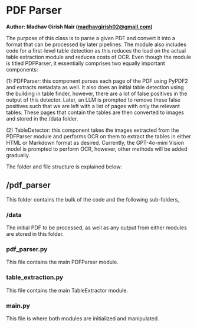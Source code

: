 # PDF Parser
**Author: Madhav Girish Nair (madhavgirish02@gmail.com)**

The purpose of this class is to parse a given PDF and convert it into a format that can be processed by later pipelines.
The module also includes code for a first-level table detection as this reduces the load on the actual table extraction
module and reduces costs of OCR. Even though the module is titled PDFParser, it essentially comprises two equally 
important components:

(1) PDFParser: this component parses each page of the PDF using PyPDF2 and extracts metadata as well. It also does an initial
table detection using the building in table finder, however, there are a lot of false positives in the output of this detector. 
Later, an LLM is prompted to remove these false positives such that we are left with a list of pages with only the relevant tables.
These pages that contain the tables are then converted to images and stored in the /data folder.

(2) TableDetector: this component takes the images extracted from the PDFParser module and performs OCR on them to extract the 
tables in either HTML or Markdown format as desired. Currently, the GPT-4o-mini Vision model is prompted to perform OCR, however,
other methods will be added gradually.

The folder and file structure is explained below:

## /pdf_parser
This folder contains the bulk of the code and the following sub-folders,

### /data
The initial PDF to be processed, as well as any output from either modules are stored in this folder.

### pdf_parser.py
This file contains the main PDFParser module.

### table_extraction.py
This file contains the main TableExtractor module.

### main.py
This file is where both modules are initialized and manipulated.